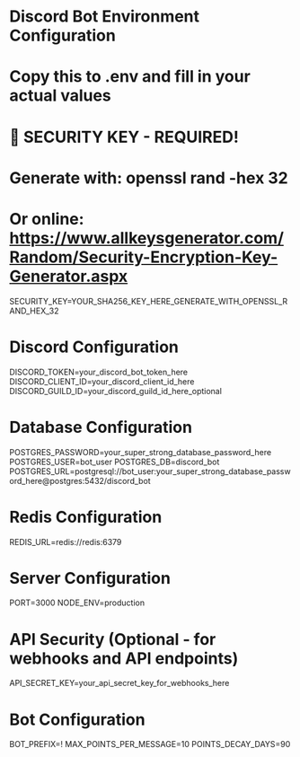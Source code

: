 # Discord Bot Environment Configuration
# Copy this to .env and fill in your actual values

# 🔐 SECURITY KEY - REQUIRED!
# Generate with: openssl rand -hex 32
# Or online: https://www.allkeysgenerator.com/Random/Security-Encryption-Key-Generator.aspx
SECURITY_KEY=YOUR_SHA256_KEY_HERE_GENERATE_WITH_OPENSSL_RAND_HEX_32

# Discord Configuration
DISCORD_TOKEN=your_discord_bot_token_here
DISCORD_CLIENT_ID=your_discord_client_id_here
DISCORD_GUILD_ID=your_discord_guild_id_here_optional

# Database Configuration
POSTGRES_PASSWORD=your_super_strong_database_password_here
POSTGRES_USER=bot_user
POSTGRES_DB=discord_bot
POSTGRES_URL=postgresql://bot_user:your_super_strong_database_password_here@postgres:5432/discord_bot

# Redis Configuration
REDIS_URL=redis://redis:6379

# Server Configuration
PORT=3000
NODE_ENV=production

# API Security (Optional - for webhooks and API endpoints)
API_SECRET_KEY=your_api_secret_key_for_webhooks_here

# Bot Configuration
BOT_PREFIX=!
MAX_POINTS_PER_MESSAGE=10
POINTS_DECAY_DAYS=90